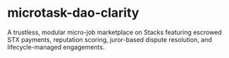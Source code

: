 # microtask-dao-clarity
A trustless, modular micro-job marketplace on Stacks featuring escrowed STX payments, reputation scoring, juror-based dispute resolution, and lifecycle-managed engagements.
